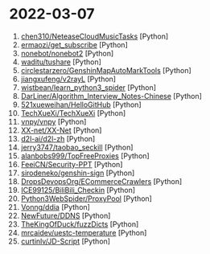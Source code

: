 # 2022-03-07

1. [chen310/NeteaseCloudMusicTasks](https://github.com/chen310/NeteaseCloudMusicTasks "网易云音乐自动任务：刷等级、云贝、云豆等") [Python]
2. [ermaozi/get_subscribe](https://github.com/ermaozi/get_subscribe "✈️ 免费机场 / 免费VPN -> 自动获取免 clash/v2ray/trojan/sr/ssr 订阅链接，间隔12小时持续更新 | 科学上网 | 翻墙") [Python]
3. [nonebot/nonebot2](https://github.com/nonebot/nonebot2 "跨平台 Python 异步机器人框架 / Asynchronous multi-platform robot framework written in Python") [Python]
4. [waditu/tushare](https://github.com/waditu/tushare "TuShare is a utility for crawling historical data of China stocks") [Python]
5. [circlestarzero/GenshinMapAutoMarkTools](https://github.com/circlestarzero/GenshinMapAutoMarkTools "Tools To add/delete/refresh resources mark in Genshin_Impact Map") [Python]
6. [jiangxufeng/v2rayL](https://github.com/jiangxufeng/v2rayL "v2ray linux GUI客户端，支持订阅、vemss、ss等协议，自动更新订阅、检查版本更新") [Python]
7. [wistbean/learn_python3_spider](https://github.com/wistbean/learn_python3_spider "python爬虫教程系列、从0到1学习python爬虫，包括浏览器抓包，手机APP抓包，如 fiddler、mitmproxy，各种爬虫涉及的模块的使用，如：requests、beautifulSoup、selenium、appium、scrapy等，以及IP代理，验证码识别，Mysql，MongoDB数据库的python使用，多线程多进程爬虫的使用，css 爬虫加密逆向破解，JS爬虫逆向，分布式爬虫，爬虫项目实战实例等") [Python]
8. [DarLiner/Algorithm_Interview_Notes-Chinese](https://github.com/DarLiner/Algorithm_Interview_Notes-Chinese "2018/2019/校招/春招/秋招/自然语言处理(NLP)/深度学习(Deep Learning)/机器学习(Machine Learning)/C/C++/Python/面试笔记，此外，还包括创建者看到的所有机器学习/深度学习面经中的问题。 除了其中 DL/ML 相关的，其他与算法岗相关的计算机知识也会记录。 但是不会包括如前端/测试/JAVA/Android等岗位中有关的问题。") [Python]
9. [521xueweihan/HelloGitHub](https://github.com/521xueweihan/HelloGitHub "分享 GitHub 上有趣、入门级的开源项目。Share interesting, entry-level open source projects on GitHub.") [Python]
10. [TechXueXi/TechXueXi](https://github.com/TechXueXi/TechXueXi "强国通 科技强国 学习强国 xuexiqiangguo 全网最好用开源网页学习强国助手：TechXueXi （懒人刷分工具 自动学习）技术强国，支持答题，支持 docker 45分/天") [Python]
11. [vnpy/vnpy](https://github.com/vnpy/vnpy "基于Python的开源量化交易平台开发框架") [Python]
12. [XX-net/XX-Net](https://github.com/XX-net/XX-Net "A proxy tool to bypass GFW.") [Python]
13. [d2l-ai/d2l-zh](https://github.com/d2l-ai/d2l-zh "《动手学深度学习》：面向中文读者、能运行、可讨论。中英文版被55个国家的300所大学用于教学。") [Python]
14. [jerry3747/taobao_seckill](https://github.com/jerry3747/taobao_seckill "淘宝、天猫半价抢购，抢电视、抢茅台，干死黄牛党") [Python]
15. [alanbobs999/TopFreeProxies](https://github.com/alanbobs999/TopFreeProxies "高质量免费节点收集，及订阅链接分享。") [Python]
16. [FeeiCN/Security-PPT](https://github.com/FeeiCN/Security-PPT "Security-related Slide Presentation（大安全各领域各公司各会议分享的PPT）") [Python]
17. [sirodeneko/genshin-sign](https://github.com/sirodeneko/genshin-sign "原神自动签到") [Python]
18. [DropsDevopsOrg/ECommerceCrawlers](https://github.com/DropsDevopsOrg/ECommerceCrawlers "实战🐍多种网站、电商数据爬虫🕷。包含🕸：淘宝商品、微信公众号、大众点评、企查查、招聘网站、闲鱼、阿里任务、博客园、微博、百度贴吧、豆瓣电影、包图网、全景网、豆瓣音乐、某省药监局、搜狐新闻、机器学习文本采集、fofa资产采集、汽车之家、国家统计局、百度关键词收录数、蜘蛛泛目录、今日头条、豆瓣影评、携程、小米应用商店、安居客、途家民宿❤️❤️❤️。微信爬虫展示项目:") [Python]
19. [ICE99125/BiliBili_Checkin](https://github.com/ICE99125/BiliBili_Checkin "腾讯云函数实现 BiliBili 每日观看视频、自动投币、分享、漫画签到、直播签到") [Python]
20. [Python3WebSpider/ProxyPool](https://github.com/Python3WebSpider/ProxyPool "An Efficient ProxyPool with Getter, Tester and Server") [Python]
21. [Vonng/ddia](https://github.com/Vonng/ddia "《Designing Data-Intensive Application》DDIA中文翻译") [Python]
22. [NewFuture/DDNS](https://github.com/NewFuture/DDNS "🚩 自动更新域名解析到本机IP(支持dnspod,阿里DNS,CloudFlare,华为云,DNSCOM...)") [Python]
23. [TheKingOfDuck/fuzzDicts](https://github.com/TheKingOfDuck/fuzzDicts "Web Pentesting Fuzz 字典,一个就够了。") [Python]
24. [mrcaidev/uestc-temperature](https://github.com/mrcaidev/uestc-temperature "电子科技大学本科生自动健康打卡。") [Python]
25. [curtinlv/JD-Script](https://github.com/curtinlv/JD-Script "仅供参考。") [Python]
